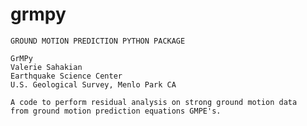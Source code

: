 # grmpy

	GROUND MOTION PREDICTION PYTHON PACKAGE

	GrMPy
	Valerie Sahakian
	Earthquake Science Center
	U.S. Geological Survey, Menlo Park CA

	A code to perform residual analysis on strong ground motion data 
	from ground motion prediction equations GMPE's. 
	
